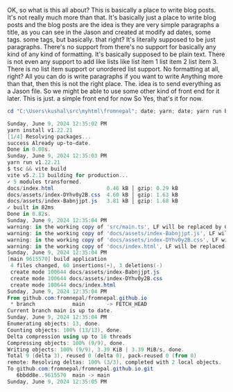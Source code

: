 OK, so what is this all about? This is basically a place to write blog posts. It's not really much more than that. It's basically just a place to write blog posts and the blog posts are the idea is they are very simple paragraphs a title, as you can see in the Jason and created at modify ad dates, some tags. some tags, but basically. that right? It's literally supposed to be just paragraphs. There's no support from there's no support for basically any kind of any kind of formatting. It's basically supposed to be plain text. There is not even any support to add like lists like list item 1 list item 2 list item 3. There is no list item support or unordered list support. No formatting at all, right? All you can do is write paragraphs if you want to write Anything more than that, then this is not the right place. The. idea is to send everything as a Jason file. So we might be able to use some other kind of front end for it later. This is just. a simple front end for now So Yes, that's it for now. 

```powershell
cd "C:\Users\kushal\src\myhtml\fromnepal"; date; yarn; date; yarn run build; date; git add .; date; git commit --message "build application" --message "from the terminal"; date; git pull --rebase origin main; date; git push origin main; date;

Sunday, June 9, 2024 12:35:02 PM
yarn install v1.22.21
[1/4] Resolving packages...
success Already up-to-date.
Done in 0.08s.
Sunday, June 9, 2024 12:35:03 PM
yarn run v1.22.21
$ tsc && vite build
vite v5.2.13 building for production...
✓ 5 modules transformed.
docs/index.html                 0.46 kB │ gzip: 0.29 kB
docs/assets/index-DYhv0y2B.css  4.60 kB │ gzip: 1.63 kB
docs/assets/index-Babnjjpt.js   3.81 kB │ gzip: 1.68 kB
✓ built in 82ms
Done in 0.82s.
Sunday, June 9, 2024 12:35:04 PM
warning: in the working copy of 'src/main.ts', LF will be replaced by CRLF the next time Git touches it
warning: in the working copy of 'docs/assets/index-Babnjjpt.js', LF will be replaced by CRLF the next time Git touches it
warning: in the working copy of 'docs/assets/index-DYhv0y2B.css', LF will be replaced by CRLF the next time Git touches it
warning: in the working copy of 'docs/index.html', LF will be replaced by CRLF the next time Git touches it
Sunday, June 9, 2024 12:35:04 PM
[main 9615570] build application
 4 files changed, 60 insertions(+), 3 deletions(-)
 create mode 100644 docs/assets/index-Babnjjpt.js
 create mode 100644 docs/assets/index-DYhv0y2B.css
 create mode 100644 docs/index.html
Sunday, June 9, 2024 12:35:04 PM
From github.com:fromnepal/fromnepal.github.io
 * branch            main       -> FETCH_HEAD
Current branch main is up to date.
Sunday, June 9, 2024 12:35:04 PM
Enumerating objects: 13, done.
Counting objects: 100% (13/13), done.
Delta compression using up to 16 threads
Compressing objects: 100% (9/9), done.
Writing objects: 100% (9/9), 3.39 KiB | 3.39 MiB/s, done.
Total 9 (delta 3), reused 0 (delta 0), pack-reused 0 (from 0)
remote: Resolving deltas: 100% (3/3), completed with 2 local objects.
To github.com:fromnepal/fromnepal.github.io.git
   6bbdd8e..9615570  main -> main
Sunday, June 9, 2024 12:35:05 PM
```